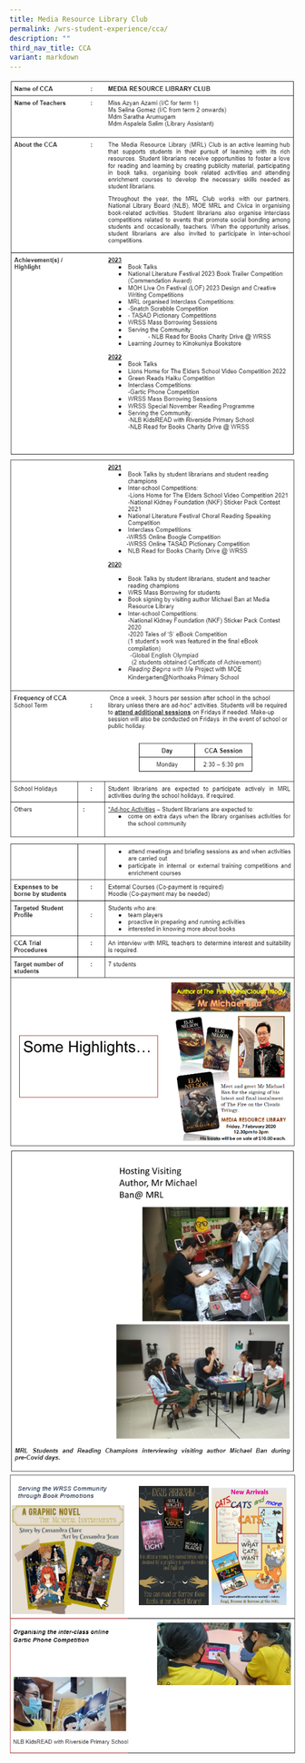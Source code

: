 ```yaml
---
title: Media Resource Library Club
permalink: /wrs-student-experience/cca/
description: ""
third_nav_title: CCA
variant: markdown
---
```

![](/images/MRL_1.png)
![](/images/MRL_2.png)
![](/images/MRL_3.png)
![](/images/MRL_4.png)
![](/images/MRL_5.png)